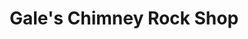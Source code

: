 ---
title: "Gale's Chimney Rock Shop"
url: /chimney-rock/gales-chimney-rock-shop/
shop: Andenken
---
